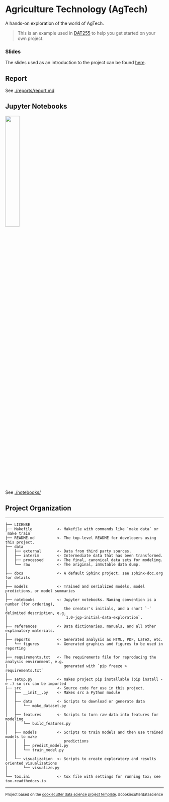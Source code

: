 Agriculture Technology (AgTech)
==============================

A hands-on exploration of the world of AgTech.

> This is an example used in [DAT255](https://github.com/HVL-ML/DAT255) to help you get started on your own project.

### Slides
The slides used as an introduction to the project can be found [here](https://docs.google.com/presentation/d/e/2PACX-1vRb-9ZE4FsUXfGOKsSqcxBgWIrxAENwvJe4fkoND6YcdKwm-yfkDPKYaxVQX1qE2C4_qaiVWR9IpwR6/pub?start=false&loop=false&delayms=3000).

## Report

See [./reports/report.md](./reports/report.md)

## Jupyter Notebooks

<img width=30% src="https://camo.githubusercontent.com/9503e54cf4a17e4096f5d428569b641f29b2372ca2543a15a6893aba107412a4/68747470733a2f2f63646e2e6f7265696c6c797374617469632e636f6d2f656e2f6173736574732f312f6576656e742f3237312f6a75706e79323031375f706f77657265645f62795f6c6f676f2e706e67">

See [./notebooks/](./notebooks/)


## Project Organization
------------

    ├── LICENSE
    ├── Makefile           <- Makefile with commands like `make data` or `make train`
    ├── README.md          <- The top-level README for developers using this project.
    ├── data
    │   ├── external       <- Data from third party sources.
    │   ├── interim        <- Intermediate data that has been transformed.
    │   ├── processed      <- The final, canonical data sets for modeling.
    │   └── raw            <- The original, immutable data dump.
    │
    ├── docs               <- A default Sphinx project; see sphinx-doc.org for details
    │
    ├── models             <- Trained and serialized models, model predictions, or model summaries
    │
    ├── notebooks          <- Jupyter notebooks. Naming convention is a number (for ordering),
    │                         the creator's initials, and a short `-` delimited description, e.g.
    │                         `1.0-jqp-initial-data-exploration`.
    │
    ├── references         <- Data dictionaries, manuals, and all other explanatory materials.
    │
    ├── reports            <- Generated analysis as HTML, PDF, LaTeX, etc.
    │   └── figures        <- Generated graphics and figures to be used in reporting
    │
    ├── requirements.txt   <- The requirements file for reproducing the analysis environment, e.g.
    │                         generated with `pip freeze > requirements.txt`
    │
    ├── setup.py           <- makes project pip installable (pip install -e .) so src can be imported
    ├── src                <- Source code for use in this project.
    │   ├── __init__.py    <- Makes src a Python module
    │   │
    │   ├── data           <- Scripts to download or generate data
    │   │   └── make_dataset.py
    │   │
    │   ├── features       <- Scripts to turn raw data into features for modeling
    │   │   └── build_features.py
    │   │
    │   ├── models         <- Scripts to train models and then use trained models to make
    │   │   │                 predictions
    │   │   ├── predict_model.py
    │   │   └── train_model.py
    │   │
    │   └── visualization  <- Scripts to create exploratory and results oriented visualizations
    │       └── visualize.py
    │
    └── tox.ini            <- tox file with settings for running tox; see tox.readthedocs.io


--------

<p><small>Project based on the <a target="_blank" href="https://drivendata.github.io/cookiecutter-data-science/">cookiecutter data science project template</a>. #cookiecutterdatascience</small></p>
